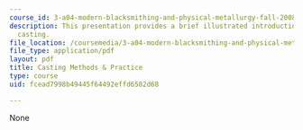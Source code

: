 ```yaml
---
course_id: 3-a04-modern-blacksmithing-and-physical-metallurgy-fall-2008
description: This presentation provides a brief illustrated introduction to metal
  casting.
file_location: /coursemedia/3-a04-modern-blacksmithing-and-physical-metallurgy-fall-2008/fcead7998b49445f64492effd6582d68_MIT3_A04f08_lec_casting.pdf
file_type: application/pdf
layout: pdf
title: Casting Methods & Practice
type: course
uid: fcead7998b49445f64492effd6582d68

---
```

None